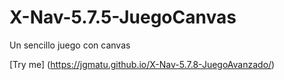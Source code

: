 # X-Nav-5.7.5-JuegoCanvas
Un sencillo juego con canvas

[Try me] (https://jgmatu.github.io/X-Nav-5.7.8-JuegoAvanzado/)
